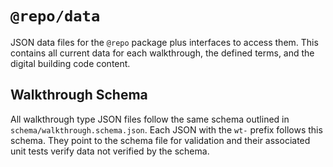 # `@repo/data`

JSON data files for the `@repo` package plus interfaces to access them. This contains all current data for each walkthrough, the defined terms, and the digital building code content.

## Walkthrough Schema

All walkthrough type JSON files follow the same schema outlined in `schema/walkthrough.schema.json`. Each JSON with the `wt-` prefix follows this schema. They point to the schema file for validation and their associated unit tests verify data not verified by the schema.
